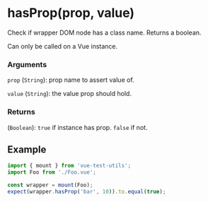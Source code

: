 # hasProp(prop, value)

Check if wrapper DOM node has a class name. Returns a boolean. 

Can only be called on a Vue instance.

### Arguments

`prop` (`String`): prop name to assert value of.

`value` (`String`): the value prop should hold.

### Returns

(`Boolean`): `true` if instance has prop. `false` if not.

## Example

```js
import { mount } from 'vue-test-utils';
import Foo from './Foo.vue';

const wrapper = mount(Foo);
expect(wrapper.hasProp('bar', 10)).to.equal(true);
```
